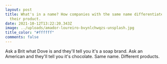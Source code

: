 ```yaml
---
layout: post
title: What's in a name? How companies with the same name differentiate to suit
  their product.
date: 2021-10-12T13:22:20.343Z
image: ../uploads/amador-loureiro-bvynlchwqzs-unsplash.jpg
title_color: "#ffffff"
comments: false
---
```

Ask a Brit what Dove is and they'll tell you it's a soap brand. Ask an American and they'll tell you it's chocolate. Same name. Different products.